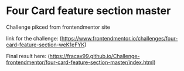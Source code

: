 # Four Card feature section master



Challenge pikced from frontendmentor site

link for the challenge: (https://www.frontendmentor.io/challenges/four-card-feature-section-weK1eFYK)

Final result here: (https://fracav99.github.io/Challenge-frontendmentor/four-card-feature-section-master/index.html)

